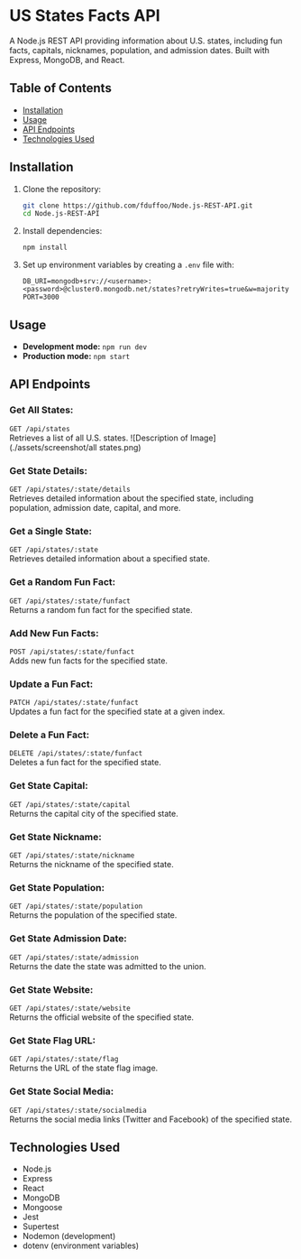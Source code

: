 # US States Facts API

A Node.js REST API providing information about U.S. states, including fun facts, capitals, nicknames, population, and admission dates. Built with Express, MongoDB, and React.

## Table of Contents

- [Installation](#installation)
- [Usage](#usage)
- [API Endpoints](#api-endpoints)
- [Technologies Used](#technologies-used)

## Installation

1. Clone the repository:
    ```bash
    git clone https://github.com/fduffoo/Node.js-REST-API.git
    cd Node.js-REST-API
    ```

2. Install dependencies:
    ```bash
    npm install
    ```

3. Set up environment variables by creating a `.env` file with:
    ```plaintext
    DB_URI=mongodb+srv://<username>:<password>@cluster0.mongodb.net/states?retryWrites=true&w=majority
    PORT=3000
    ```

## Usage

- **Development mode:** `npm run dev`
- **Production mode:** `npm start`

## API Endpoints

### **Get All States:**  
`GET /api/states`  
Retrieves a list of all U.S. states.
![Description of Image](./assets/screenshot/all states.png)

### **Get State Details:**  
`GET /api/states/:state/details`  
Retrieves detailed information about the specified state, including population, admission date, capital, and more.

### **Get a Single State:**  
`GET /api/states/:state`  
Retrieves detailed information about a specified state.

### **Get a Random Fun Fact:**  
`GET /api/states/:state/funfact`  
Returns a random fun fact for the specified state.

### **Add New Fun Facts:**  
`POST /api/states/:state/funfact`  
Adds new fun facts for the specified state.

### **Update a Fun Fact:**  
`PATCH /api/states/:state/funfact`  
Updates a fun fact for the specified state at a given index.

### **Delete a Fun Fact:**  
`DELETE /api/states/:state/funfact`  
Deletes a fun fact for the specified state.

### **Get State Capital:**  
`GET /api/states/:state/capital`  
Returns the capital city of the specified state.

### **Get State Nickname:**  
`GET /api/states/:state/nickname`  
Returns the nickname of the specified state.

### **Get State Population:**  
`GET /api/states/:state/population`  
Returns the population of the specified state.

### **Get State Admission Date:**  
`GET /api/states/:state/admission`  
Returns the date the state was admitted to the union.

### **Get State Website:**  
`GET /api/states/:state/website`  
Returns the official website of the specified state.

### **Get State Flag URL:**  
`GET /api/states/:state/flag`  
Returns the URL of the state flag image.

### **Get State Social Media:**  
`GET /api/states/:state/socialmedia`  
Returns the social media links (Twitter and Facebook) of the specified state.

## Technologies Used

- Node.js
- Express
- React
- MongoDB
- Mongoose
- Jest
- Supertest
- Nodemon (development)
- dotenv (environment variables)
